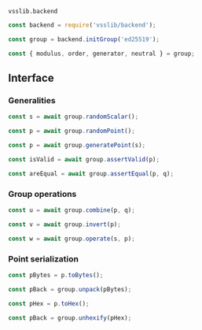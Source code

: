 `vsslib.backend`

```js
const backend = require('vsslib/backend');

const group = backend.initGroup('ed25519');
```

```js
const { modulus, order, generator, neutral } = group;
```

## Interface


### Generalities

```js
const s = await group.randomScalar();
```

```js
const p = await group.randomPoint();
```

```js
const p = await group.generatePoint(s);
```

```js
const isValid = await group.assertValid(p);
```

```js
const areEqual = await group.assertEqual(p, q);
```


### Group operations

```js
const u = await group.combine(p, q);
```

```js
const v = await group.invert(p);
```

```js
const w = await group.operate(s, p);
```


### Point serialization

```js
const pBytes = p.toBytes();
```

```js
const pBack = group.unpack(pBytes);
```

```js
const pHex = p.toHex();
```

```js
const pBack = group.unhexify(pHex);
```

